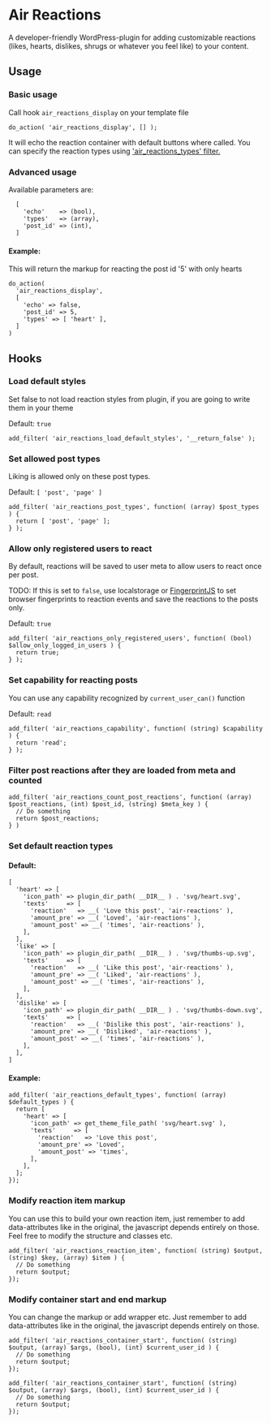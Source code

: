 
# Air Reactions

A developer-friendly WordPress-plugin for adding customizable reactions (likes, hearts, dislikes, shrugs or whatever you feel like) to your content.

## Usage

### Basic usage

Call hook `air_reactions_display` on your template file

```
do_action( 'air_reactions_display', [] );
```

It will echo the reaction container with default buttons where called. You can specify the reaction types using ['air_reactions_types' filter.](#set-default-reaction-types)

### Advanced usage

Available parameters are:
```
  [
    'echo'    => (bool),
    'types'   => (array),
    'post_id' => (int),
  ]
```
#### Example:

This will return the markup for reacting the post id '5' with only hearts
```
do_action(
  'air_reactions_display',
  [
    'echo' => false,
    'post_id' => 5,
    'types' => [ 'heart' ],
  ]
)
```

## Hooks

  ### Load default styles

  Set false to not load reaction styles from plugin, if you are going to write them in your theme

  Default: `true`

  ```
  add_filter( 'air_reactions_load_default_styles', '__return_false' );
  ```

  ### Set allowed post types

  Liking is allowed only on these post types.

  Default: `[ 'post', 'page' ]`

  ```
  add_filter( 'air_reactions_post_types', function( (array) $post_types ) {
    return [ 'post', 'page' ];
  } );
  ```

  ### Allow only registered users to react

  By default, reactions will be saved to user meta to allow users to react once per post.

  TODO: If this is set to `false`, use localstorage or [FingerprintJS](https://github.com/fingerprintjs/fingerprintjs) to set browser fingerprints to reaction events and save the reactions to the posts only.


  Default: `true`

  ```
  add_filter( 'air_reactions_only_registered_users', function( (bool) $allow_only_logged_in_users ) {
    return true;
  } );
  ```

  ### Set capability for reacting posts

  You can use any capability recognized by `current_user_can()` function

  Default: `read`

  ```
  add_filter( 'air_reactions_capability', function( (string) $capability ) {
    return 'read';
  } );
  ```

  ### Filter post reactions after they are loaded from meta and counted

  ```
  add_filter( 'air_reactions_count_post_reactions', function( (array) $post_reactions, (int) $post_id, (string) $meta_key ) {
    // Do something
    return $post_reactions;
  } )
  ```

  ### Set default reaction types

  #### Default:
  ```
  [
    'heart' => [
      'icon_path' => plugin_dir_path( __DIR__ ) . 'svg/heart.svg',
      'texts'     => [
        'reaction'   => __( 'Love this post', 'air-reactions' ),
        'amount_pre' => __( 'Loved', 'air-reactions' ),
        'amount_post' => __( 'times', 'air-reactions' ),
      ],
    ],
    'like' => [
      'icon_path' => plugin_dir_path( __DIR__ ) . 'svg/thumbs-up.svg',
      'texts'     => [
        'reaction'   => __( 'Like this post', 'air-reactions' ),
        'amount_pre' => __( 'Liked', 'air-reactions' ),
        'amount_post' => __( 'times', 'air-reactions' ),
      ],
    ],
    'dislike' => [
      'icon_path' => plugin_dir_path( __DIR__ ) . 'svg/thumbs-down.svg',
      'texts'     => [
        'reaction'   => __( 'Dislike this post', 'air-reactions' ),
        'amount_pre' => __( 'Disliked', 'air-reactions' ),
        'amount_post' => __( 'times', 'air-reactions' ),
      ],
    ],
  ]
  ```
  #### Example:
  ```
  add_filter( 'air_reactions_default_types', function( (array) $default_types ) {
    return [
      'heart' => [
        'icon_path' => get_theme_file_path( 'svg/heart.svg' ),
        'texts'     => [
          'reaction'   => 'Love this post',
          'amount_pre' => 'Loved',
          'amount_post' => 'times',
        ],
      ],
    ];
  });
  ```

  ### Modify reaction item markup

  You can use this to build your own reaction item, just remember to add data-attributes like in the original, the javascript depends entirely on those. Feel free to modify the structure and classes etc.
  ```
  add_filter( 'air_reactions_reaction_item', function( (string) $output, (string) $key, (array) $item ) {
    // Do something
    return $output;
  });
  ```

  ### Modify container start and end markup

  You can change the markup or add wrapper etc. Just remember to add data-attributes like in the original, the javascript depends entirely on those.

  ```
  add_filter( 'air_reactions_container_start', function( (string) $output, (array) $args, (bool), (int) $current_user_id ) {
    // Do something
    return $output;
  });
  ```

  ```
  add_filter( 'air_reactions_container_start', function( (string) $output, (array) $args, (bool), (int) $current_user_id ) {
    // Do something
    return $output;
  });
  ```
